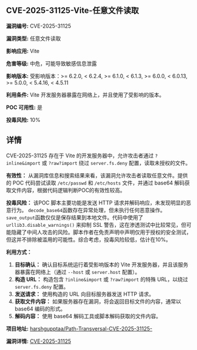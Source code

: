 ## CVE-2025-31125-Vite-任意文件读取

**漏洞编号:** CVE-2025-31125

**漏洞类型:** 任意文件读取

**影响应用:** Vite

**危害等级:** 中危，可能导致敏感信息泄露

**影响版本:** 受影响版本：>= 6.2.0, < 6.2.4, >= 6.1.0, < 6.1.3, >= 6.0.0, < 6.0.13, >= 5.0.0, < 5.4.16, < 4.5.11

**利用条件:** Vite 开发服务器暴露在网络上，并且使用了受影响的版本。

**POC 可用性:** 是

**投毒风险:** 10%

## 详情

CVE-2025-31125 存在于 Vite 的开发服务器中，允许攻击者通过 `?inline&import` 或 `?raw?import` 绕过 `server.fs.deny` 配置，读取未授权的文件。 

**有效性：**
从漏洞库信息和搜索结果来看，该漏洞允许攻击者读取任意文件。提供的 POC 代码尝试读取 `/etc/passwd` 和 `/etc/hosts` 文件，并通过 base64 解码获取文件内容，根据代码逻辑判断POC的有效性较高。

**投毒风险：**
该POC 脚本主要功能是发送 HTTP 请求并解码响应，未发现明显的恶意行为。 `decode_base64`函数存在异常处理，但未执行任何恶意操作。`save_output`函数仅仅是保存结果到本地文件。代码中使用了 `urllib3.disable_warnings()` 来抑制 SSL 警告，这在渗透测试中比较常见，但可能隐藏了中间人攻击的风险。脚本作者在免责声明中声明仅用于授权的安全测试，但这并不排除被滥用的可能性。综合考虑，投毒风险较低，估计在10%。

**利用方式：**
1.  **目标确认：** 确认目标系统运行着受影响版本的 Vite 开发服务器，并且该服务器暴露在网络上（通过 `--host` 或 `server.host` 配置）。
2.  **构造 URL：** 构造包含 `?inline&import` 或 `?raw?import` 的特殊 URL，以绕过 `server.fs.deny` 配置。
3.  **发送请求：** 使用构造的 URL 向目标服务器发送 HTTP 请求。
4.  **获取文件内容：** 如果服务器存在漏洞，将会返回目标文件的内容，通常以 base64 编码的形式。 
5.  **解码内容：** 使用 base64 解码工具或脚本解码获取的文件内容。

**项目地址:** [harshgupptaa/Path-Transversal-CVE-2025-31125-](https://github.com/harshgupptaa/Path-Transversal-CVE-2025-31125-)

**漏洞详情:** [CVE-2025-31125](https://nvd.nist.gov/vuln/detail/CVE-2025-31125)
